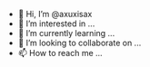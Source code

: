 - 👋 Hi, I’m @axuxisax
- 👀 I’m interested in ...
- 🌱 I’m currently learning ...
- 💞️ I’m looking to collaborate on ...
- 📫 How to reach me ...

<!---
axuxisax/axuxisax is a ✨ special ✨ repository because its `README.md` (this file) appears on your GitHub profile.
You can click the Preview link to take a look at your changes.
--->

